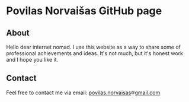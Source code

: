 # Povilas Norvaišas GitHub page


## About

Hello dear internet nomad. I use this website as a way to share some of professional achievements and ideas. It's not much, but it's honest work and I hope you like it.

## Contact

Feel free to contact me via email: [povilas.norvaisas<img src="assets/img/at.png" alt="drawing" width="10"/>gmail.com](mailto:povilas.norvaisas@gmail.com)